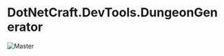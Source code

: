 # DotNetCraft.DevTools.DungeonGenerator

![Master](https://github.com/DotNetCraft/DevTools.DungeonGenerator/actions/workflows/dotnet.yml/badge.svg)
